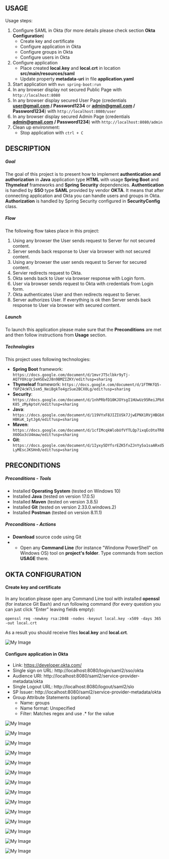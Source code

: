 USAGE
-----

Usage steps:
1. Configure SAML in Okta (for more details please check section **Okta Configuration**)
     * Create key and certificate
     * Configure application in Okta
     * Configure groups in Okta
     * Configure users in Okta
1. Configure application
     * Place created **local.key** and **local.crt** in location **src/main/resources/saml**
     * Update property **metadata-uri** in file **application.yaml**     
1. Start application with `mvn spring-boot:run`
1. In any browser display not secured Public Page with `http://localhost:8080`
1. In any browser display secured User Page (credentials **user@gmail.com / Password1234** or **admin@gmail.com / Password1234**) with `http://localhost:8080/user`
1. In any browser display secured Admin Page (credentials **admin@gmail.com / Password1234**) with `http://localhost:8080/admin`
1. Clean up environment:
    * Stop application with `ctrl + C`


DESCRIPTION
-----------

##### Goal
The goal of this project is to present how to implement **authentication and authorization** in **Java** application type **HTML** with usage **Spring Boot** and **Thymeleaf** frameworks and **Spring Security** dependencies. **Authentication** is handled by **SSO** type **SAML** provided by vendor **OKTA**. It means that after connecting application and Okta you can handle users and groups in Okta. **Authorization** is handled by Spring Security configured in **SecurityConfig** class.

##### Flow
The following flow takes place in this project:
1. Using any browser the User sends request to Server for not secured content.
1. Server sends back response to User via browser with not secured content.
1. Using any browser the user sends request to Server for secured content.
1. Servier redirects request to Okta.
1. Okta sends back to User via browser response with Login form.
1. User via browser sends request to Okta with credentials from Login form. 
1. Okta authenticates User and then redirects request to Server.
1. Server authorizes User. If everything is ok then Server sends back response to User via browser with secured content.

##### Launch
To launch this application please make sure that the **Preconditions** are met and then follow instructions from **Usage** section.

##### Technologies
This project uses following technologies:
* **Spring Boot** framework: `https://docs.google.com/document/d/1mvrJT5clbkr9yTj-AQ7YOXcqr2eHSEw2J8n9BMZIZKY/edit?usp=sharing`
* **Thymeleaf** framework: `https://docs.google.com/document/d/1FTMKfQ5-f6PZ4cW7LSsm5_NeiBgkTe4gzSue2BCX0Lg/edit?usp=sharing`
* **Security**: `https://docs.google.com/document/d/1nhPRbfD10KJOYsgI1HUwUz95ReiJPbXK85_zMyAptoY/edit?usp=sharing`
* **Java**: `https://docs.google.com/document/d/119VYxF8JIZIUSk7JjwEPNX1RVjHBGbXHBKuK_1ytJg4/edit?usp=sharing`
* **Maven**: `https://docs.google.com/document/d/1cfIMcqkWlobUfVfTLQp7ixqEcOtoTR8X6OGo3cU4maw/edit?usp=sharing`
* **Git**: `https://docs.google.com/document/d/1Iyxy5DYfsrEZK5fxZJnYy5a1saARxd5LyMEscJKSHn0/edit?usp=sharing`


PRECONDITIONS
-------------

##### Preconditions - Tools
* Installed **Operating System** (tested on Windows 10)
* Installed **Java** (tested on version 17.0.5)
* Installed **Maven** (tested on version 3.8.5)
* Installed **Git** (tested on version 2.33.0.windows.2)
* Installed **Postman** (tested on version 8.11.1)

##### Preconditions - Actions
* **Download** source code using Git 
* * Open any **Command Line** (for instance "Windonw PowerShell" on Windows OS) tool on **project's folder**. Type commands from section **USAGE** there.


OKTA CONFIGURATION
------------------

#### Create key and certificate

In any location please open any Command Line tool with installed **openssl** (for instance Git Bash) and run following command (for every question you can just click "Enter" leaving fields empty):

```
openssl req -newkey rsa:2048 -nodes -keyout local.key -x509 -days 365 -out local.crt
```

As a result you should receive files **local.key** and **local.crt**.

![My Image](images/okta-1.png)

#### Configure application in Okta

- Link: https://developer.okta.com/
- Single sign on URL: http://localhost:8080/login/saml2/sso/okta
- Audience URI: http://localhost:8080/saml2/service-provider-metadata/okta
- Single Logout URL: http://localhost:8080/logout/saml2/slo
- SP Issuer: http://localhost:8080/saml2/service-provider-metadata/okta
- Group Attribute Statements (optional)
     * Name: groups
     * Name format: Unspecified
     * Filter: Matches regex and use .* for the value

![My Image](images/okta-02.png)

![My Image](images/okta-03.png)

![My Image](images/okta-04.png)

![My Image](images/okta-05.png)

![My Image](images/okta-06.png)

![My Image](images/okta-07.png)

![My Image](images/okta-08.png)

![My Image](images/okta-09.png)

![My Image](images/okta-10.png)

![My Image](images/okta-11.png)

![My Image](images/okta-12.png)

![My Image](images/okta-13.png)

![My Image](images/okta-14.png)

![My Image](images/okta-15.png)